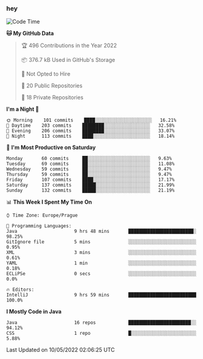 ### hey

<!--START_SECTION:waka-->
![Code Time](http://img.shields.io/badge/Code%20Time-0-blue)

**🐱 My GitHub Data** 

> 🏆 496 Contributions in the Year 2022
 > 
> 📦 376.7 kB Used in GitHub's Storage 
 > 
> 🚫 Not Opted to Hire
 > 
> 📜 20 Public Repositories 
 > 
> 🔑 18 Private Repositories  
 > 
**I'm a Night 🦉** 

```text
🌞 Morning    101 commits    ████░░░░░░░░░░░░░░░░░░░░░   16.21% 
🌆 Daytime    203 commits    ████████░░░░░░░░░░░░░░░░░   32.58% 
🌃 Evening    206 commits    ████████░░░░░░░░░░░░░░░░░   33.07% 
🌙 Night      113 commits    ████░░░░░░░░░░░░░░░░░░░░░   18.14%

```
📅 **I'm Most Productive on Saturday** 

```text
Monday       60 commits     ██░░░░░░░░░░░░░░░░░░░░░░░   9.63% 
Tuesday      69 commits     ██░░░░░░░░░░░░░░░░░░░░░░░   11.08% 
Wednesday    59 commits     ██░░░░░░░░░░░░░░░░░░░░░░░   9.47% 
Thursday     59 commits     ██░░░░░░░░░░░░░░░░░░░░░░░   9.47% 
Friday       107 commits    ████░░░░░░░░░░░░░░░░░░░░░   17.17% 
Saturday     137 commits    █████░░░░░░░░░░░░░░░░░░░░   21.99% 
Sunday       132 commits    █████░░░░░░░░░░░░░░░░░░░░   21.19%

```


📊 **This Week I Spent My Time On** 

```text
⌚︎ Time Zone: Europe/Prague

💬 Programming Languages: 
Java                     9 hrs 48 mins       ████████████████████████░   98.25% 
GitIgnore file           5 mins              ░░░░░░░░░░░░░░░░░░░░░░░░░   0.95% 
XML                      3 mins              ░░░░░░░░░░░░░░░░░░░░░░░░░   0.61% 
YAML                     1 min               ░░░░░░░░░░░░░░░░░░░░░░░░░   0.18% 
ECLiPSe                  0 secs              ░░░░░░░░░░░░░░░░░░░░░░░░░   0.0%

🔥 Editors: 
IntelliJ                 9 hrs 59 mins       █████████████████████████   100.0%

```

**I Mostly Code in Java** 

```text
Java                     16 repos            ███████████████████████░░   94.12% 
CSS                      1 repo              █░░░░░░░░░░░░░░░░░░░░░░░░   5.88%

```



 Last Updated on 10/05/2022 02:06:25 UTC
<!--END_SECTION:waka-->
